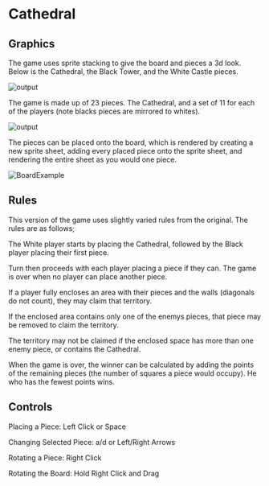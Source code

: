 # Cathedral

## Graphics
The game uses sprite stacking to give the board and pieces a 3d look. Below is the Cathedral, the Black Tower, and the White Castle pieces.

![output](https://github.com/user-attachments/assets/bb41c53c-a070-4296-be28-d1793957f50c)

The game is made up of 23 pieces. The Cathedral, and a set of 11 for each of the players (note blacks pieces are mirrored to whites). 

![output](https://github.com/user-attachments/assets/bbeb11f3-cc1a-458a-9a2a-67fd3e0971ba)

The pieces can be placed onto the board, which is rendered by creating a new sprite sheet, adding every placed piece onto the sprite sheet, and rendering the entire sheet as you would one piece.

![BoardExample](https://github.com/user-attachments/assets/08e84aa5-6193-4e79-9df3-7a1c9e409d34)


## Rules
This version of the game uses slightly varied rules from the original. The rules are as follows;

The White player starts by placing the Cathedral, followed by the Black player placing their first piece.

Turn then proceeds with each player placing a piece if they can. The game is over when no player can place another piece.

If a player fully encloses an area with their pieces and the walls (diagonals do not count), they may claim that territory.

If the enclosed area contains only one of the enemys pieces, that piece may be removed to claim the territory.

The territory may not be claimed if the enclosed space has more than one enemy piece, or contains the Cathedral.

When the game is over, the winner can be calculated by adding the points of the remaining pieces (the number of squares a piece would occupy). He who has the fewest points wins.

## Controls
Placing a Piece: Left Click or Space

Changing Selected Piece: a/d or Left/Right Arrows

Rotating a Piece: Right Click

Rotating the Board: Hold Right Click and Drag
